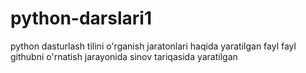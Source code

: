 # python-darslari1
python dasturlash tilini o'rganish jaratonlari haqida yaratilgan fayl
fayl githubni o'rnatish jarayonida sinov tariqasida yaratilgan
